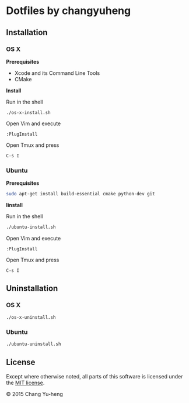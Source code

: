 # Dotfiles by changyuheng

## Installation

### OS X

**Prerequisites**

- Xcode and its Command Line Tools
- CMake

**Install**

Run in the shell

```
./os-x-install.sh
```

Open Vim and execute

```
:PlugInstall
```

Open Tmux and press

`C-s I`

### Ubuntu

**Prerequisites**

```sh
sudo apt-get install build-essential cmake python-dev git
```

**Iinstall**

Run in the shell

```sh
./ubuntu-install.sh
```

Open Vim and execute

```
:PlugInstall
```

Open Tmux and press

`C-s I`

## Uninstallation

### OS X

```
./os-x-uninstall.sh
```

### Ubuntu

```sh
./ubuntu-uninstall.sh
```

## License

Except where otherwise noted, all parts of this software is licensed under the
[MIT license](http://opensource.org/licenses/MIT).

© 2015 Chang Yu-heng
